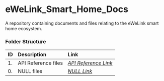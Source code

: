 # eWeLink_Smart_Home_Docs
A repository containing documents and files relating to the eWeLink smart home ecosystem. 

### Folder Structure

|ID|Description|Link|
| :------------| :------------ | :------------ |
|1.|API Reference files|*[API Reference Link](https://github.com/Cale-Torino/eWeLink_Smart_Home_Docs/tree/main/1.%20API%20Reference)*|
|0.|NULL files|*[NULL Link](NULL)*|
